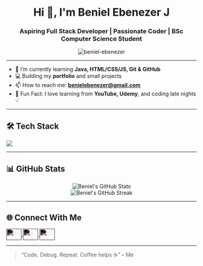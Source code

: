 <h1 align="center">Hi 👋, I'm Beniel Ebenezer J</h1>
<h3 align="center">Aspiring Full Stack Developer | Passionate Coder | BSc Computer Science Student</h3>

<p align="center">
  <img src="https://komarev.com/ghpvc/?username=beniel-ebenezer&label=Profile%20views&color=0e75b6&style=flat" alt="beniel-ebenezer" />
</p>

---

- 🌱 I’m currently learning **Java, HTML/CSS/JS, Git & GitHub**
- 💻 Building my **portfolio** and small projects
- 📫 How to reach me: **benielebenezer@gmail.com**
- 🧠 Fun Fact: I love learning from **YouTube, Udemy**, and coding late nights 💡

---

## 🛠️ Tech Stack
<p align="left">
  <img src="https://skillicons.dev/icons?i=html,css,js,java,git,github,vscode" />
</p>

---

## 📊 GitHub Stats
<p align="center">
  <img src="https://github-readme-stats.vercel.app/api?username=Beniel05&show_icons=true&theme=tokyonight" alt="Beniel's GitHub Stats" />
  <br />
  <img src="https://streak-stats.demolab.com?user=Beniel05&theme=tokyonight" alt="Beniel's GitHub Streak" />
</p>

---

<h2 style="border-bottom:none; padding-bottom:0;">🌐 Connect With Me</h2>

<p align="left">
  <a href="[https://www.linkedin.com/in/beniel-ebenezer/](https://www.linkedin.com/in/benielebenezer/)" target="_blank" rel="noopener noreferrer" title="LinkedIn">
    <img align="center" src="https://cdn.jsdelivr.net/npm/simple-icons@v3/icons/linkedin.svg" alt="linkedin" height="30" width="40" style="fill:white; filter: invert(1);" />
  </a>
  <a href="mailto:benielworks@gmail.com" target="_blank" rel="noopener noreferrer" title="Email">
    <img align="center" src="https://cdn.jsdelivr.net/npm/simple-icons@v3/icons/gmail.svg" alt="gmail" height="30" width="40" style="fill:white; filter: invert(1);" />
  </a>
  <a href="[https://github.com/beniel-ebenezer](https://github.com/Beniel05)" target="_blank" rel="noopener noreferrer" title="GitHub">
    <img align="center" src="https://cdn.jsdelivr.net/npm/simple-icons@v3/icons/github.svg" alt="github" height="30" width="40" style="fill:white; filter: invert(1);" />
  </a>
</p>

---

> “Code. Debug. Repeat. Coffee helps ☕” – Me
